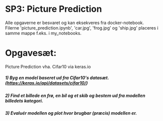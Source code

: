 # SP3: Picture Prediction

Alle opgaverne er besvaret og kan eksekveres fra docker-notebook.<br>
Filerne 'picture_prediction.ipynb', 'car.jpg', 'frog.jpg' og 'ship.jpg' placeres i samme mappe f.eks. i my_notebooks.

# Opgavesæt: 

Picture Prediction vha. Cifar10 via keras.io

##### 1) Byg en model baseret ud fra Cifar10's datasæt. (https://keras.io/api/datasets/cifar10/)

##### 2) Find et billede en frø, en bil og et skib og bestem ud fra modellen billedets kategori.

##### 3) Evaluér modellen og plot hvor brugbar (præcis) modellen er.
